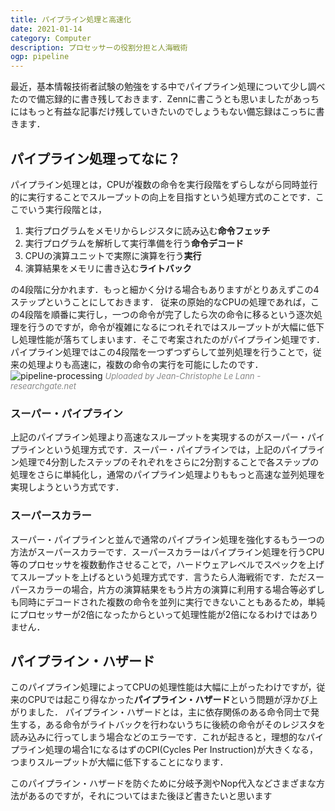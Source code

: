 ```yaml
---
title: パイプライン処理と高速化
date: 2021-01-14
category: Computer
description: プロセッサーの役割分担と人海戦術
ogp: pipeline
---
```


最近，基本情報技術者試験の勉強をする中でパイプライン処理について少し調べたので備忘録的に書き残しておきます．Zennに書こうとも思いましたがあっちにはもっと有益な記事だけ残していきたいのでしょうもない備忘録はこっちに書きます．

## パイプライン処理ってなに？
パイプライン処理とは，CPUが複数の命令を実行段階をずらしながら同時並行的に実行することでスループットの向上を目指すという処理方式のことです．ここでいう実行段階とは，
1. 実行プログラムをメモリからレジスタに読み込む**命令フェッチ**
2. 実行プログラムを解析して実行準備を行う**命令デコード**
3. CPUの演算ユニットで実際に演算を行う**実行**
4. 演算結果をメモリに書き込む**ライトバック**

の4段階に分かれます．もっと細かく分ける場合もありますがとりあえずこの4ステップということにしておきます．
従来の原始的なCPUの処理であれば，この4段階を順番に実行し，一つの命令が完了したら次の命令に移るという逐次処理を行うのですが，命令が複雑になるにつれそれではスループットが大幅に低下し処理性能が落ちてしまいます．そこで考案されたのがパイプライン処理です．パイプライン処理ではこの4段階を一つずつずらして並列処理を行うことで，従来の処理よりも高速に，複数の命令の実行を可能にしたのです．
![pipeline-processing](/media/pipeline.png)
<span style="font-style:italic; font-size: 13px; color:#888888;">Uploaded by Jean-Christophe Le Lann - researchgate.net</span><br>

### スーパー・パイプライン
上記のパイプライン処理より高速なスループットを実現するのがスーパー・パイプラインという処理方式です．スーパー・パイプラインでは，上記のパイプライン処理で4分割したステップのそれぞれをさらに2分割することで各ステップの処理をさらに単純化し，通常のパイプライン処理よりももっと高速な並列処理を実現しようという方式です．

### スーパースカラー
スーパー・パイプラインと並んで通常のパイプライン処理を強化するもう一つの方法がスーパースカラーです．スーパースカラーはパイプライン処理を行うCPU等のプロセッサを複数動作させることで，ハードウェアレベルでスペックを上げてスループットを上げるという処理方式です．言うたら人海戦術です．ただスーパースカラーの場合，片方の演算結果をもう片方の演算に利用する場合等必ずしも同時にデコードされた複数の命令を並列に実行できないこともあるため，単純にプロセッサーが2倍になったからといって処理性能が2倍になるわけではありません．

## パイプライン・ハザード
このパイプライン処理によってCPUの処理性能は大幅に上がったわけですが，従来のCPUでは起こり得なかった**パイプライン・ハザード**という問題が浮かび上がりました．
パイプライン・ハザードとは，主に依存関係のある命令同士で発生する，ある命令がライトバックを行わないうちに後続の命令がそのレジスタを読み込みに行ってしまう場合などのエラーです．これが起きると，理想的なパイプライン処理の場合1になるはずのCPI(Cycles Per Instruction)が大きくなる，つまりスループットが大幅に低下することになります．

このパイプライン・ハザードを防ぐために分岐予測やNop代入などさまざまな方法があるのですが，それについてはまた後ほど書きたいと思います
